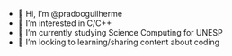 - 👋 Hi, I’m @pradooguilherme
- 👀 I’m interested in C/C++
- 🌱 I’m currently studying Science Computing for UNESP
- 💞️ I’m looking to learning/sharing content about coding
